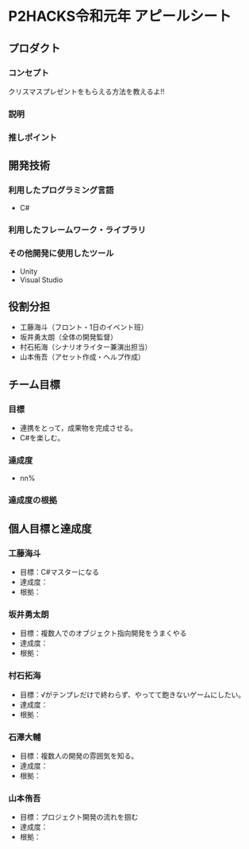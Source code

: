 # P2HACKS令和元年 アピールシート

## プロダクト

### コンセプト
クリスマスプレゼントをもらえる方法を教えるよ!!

### 説明


### 推しポイント


## 開発技術

### 利用したプログラミング言語
- C#

### 利用したフレームワーク・ライブラリ


### その他開発に使用したツール
- Unity
- Visual Studio

## 役割分担
- 工藤海斗（フロント・1日のイベント班）
- 坂井勇太朗（全体の開発監督）
- 村石拓海（シナリオライター兼演出担当）
- 山本侑吾（アセット作成・ヘルプ作成）


## チーム目標

### 目標
- 連携をとって，成果物を完成させる。
- C#を楽しむ。

### 達成度
- nn%

### 達成度の根拠


## 個人目標と達成度

### 工藤海斗
- 目標：C#マスターになる
- 達成度：
- 根拠：

### 坂井勇太朗
- 目標：複数人でのオブジェクト指向開発をうまくやる
- 達成度：
- 根拠：

### 村石拓海
- 目標：√がテンプレだけで終わらず、やってて飽きないゲームにしたい。
- 達成度：
- 根拠：

### 石澤大輔
- 目標：複数人の開発の雰囲気を知る。
- 達成度：
- 根拠：

### 山本侑吾
- 目標：プロジェクト開発の流れを掴む
- 達成度：
- 根拠：
